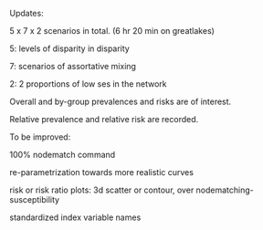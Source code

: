 Updates:

5 x 7 x 2 scenarios in total. (6 hr 20 min on greatlakes)

5: levels of disparity in disparity

7: scenarios of assortative mixing

2: 2 proportions of low ses in the network

Overall and by-group prevalences and risks are of interest.

Relative prevalence and relative risk are recorded.

To be improved:

100% nodematch command

re-parametrization towards more realistic curves

risk or risk ratio plots: 3d scatter or contour, over nodematching-susceptibility

standardized index variable names
